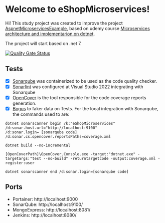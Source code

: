# Welcome to eShopMicroservices!
Hi! This study project was created to improve the project [AspnetMicroservicesExample](https://github.com/DouglasFugita/AspnetMicroservicesExample/), based on udemy course [Microservices architecture and implementarion on dotnet](https://www.udemy.com/course/microservices-architecture-and-implementation-on-dotnet/).

The project will start based on .net 7.

[![Quality Gate Status](https://sonarcloud.io/api/project_badges/measure?project=DouglasFugita_eShopMicroservices&metric=alert_status)](https://sonarcloud.io/summary/new_code?id=DouglasFugita_eShopMicroservices)

## Tests
- [x] [Sonarqube](https://www.sonarsource.com/products/sonarqube/downloads/) was containerized to be used as the code quality checker.
- [x] [Sonarlint](https://www.sonarsource.com/products/sonarlint/) was configured at Visual Studio 2022 integrating with Sonarqube
- [x] [OpenCover](https://github.com/OpenCover/opencoverCode) is the tool responsible for the code coverage reports generation.
- [x] [Bogus](https://github.com/bchavez/Bogus) to faker data on Tests.
For the local integration with Sonarqube, the commands used to are:
```
dotnet sonarscanner begin /k:"eShopMicroservices"
/d:sonar.host.url="http://localhost:9100" 
/d:sonar.login= [sonarqube code]
/d:sonar.cs.opencover.reportsPaths=coverage.xml 
 
dotnet build --no-incremental
 
[OpenCoverPath]\OpenCover.Console.exe -target:"dotnet.exe" -targetargs:"test --no-build" -returntargetcode -output:coverage.xml -register:user

dotnet sonarscanner end /d:sonar.login=[sonarqube code]
```

## Ports
- Portainer: http://localhost:9000
- SonarQube: http://localhost:9100/
- MongoExpress: http://localhost:8081/
- Jenkins: http://localhost:8080/
